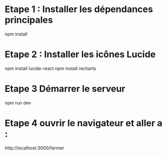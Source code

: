 # Etape 1 : Installer les dépendances principales
npm install

# Etape 2 : Installer les icônes Lucide
npm install lucide-react
npm install recharts

# Etape 3  Démarrer le serveur
npm run dev

# Etape 4 ouvrir le navigateur et aller a :

http://localhost:3000/farmer
